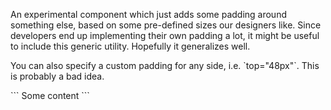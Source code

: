 An experimental component which just adds some padding around something else, based on some pre-defined sizes our designers like. Since developers end up implementing their own padding a lot, it might be useful to include this generic utility. Hopefully it generalizes well.

You can also specify a custom padding for any side, i.e. \`top="48px"\`. This is probably a bad idea.

\`\`\`
<Spacing size="sm" bottom="lg">Some content</Spacing>
\`\`\`

